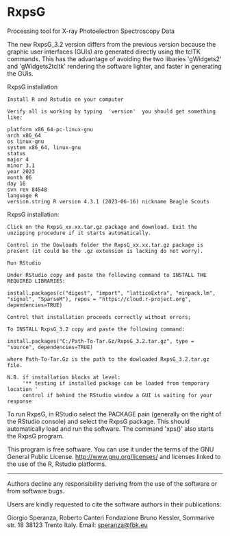 # RxpsG
Processing tool for X-ray Photoelectron Spectroscopy Data

The new RxpsG_3.2 version differs from the previous version because the graphic user interfaces (GUIs) are generated directly using the tclTK commands. This has the advantage of avoiding the two libaries 'gWidgets2' and 'gWidgets2tcltk' rendering the software lighter, and faster in generating the GUIs.

RxpsG installation

    Install R and Rstudio on your computer

    Verify all is working by typing  'version'  you should get something like:

    platform x86_64-pc-linux-gnu
    arch x86_64
    os linux-gnu
    system x86_64, linux-gnu
    status
    major 4
    minor 3.1
    year 2023
    month 06
    day 16
    svn rev 84548
    language R
    version.string R version 4.3.1 (2023-06-16) nickname Beagle Scouts

RxpsG installation:

    Click on the RxpsG_xx.xx.tar.gz package and download. Exit the unzipping procedure if it starts automatically.

    Control in the Dowloads folder the RxpsG_xx.xx.tar.gz package is present (it could be the .gz extension is lacking do not worry).

    Run RStudio

    Under RStudio copy and paste the following command to INSTALL THE REQUIRED LIBRARIES:

    install.packages(c("digest", "import", "latticeExtra", "minpack.lm", "signal", "SparseM"), repos = "https://cloud.r-project.org", dependencies=TRUE)

    Control that installation proceeds correctly without errors;

    To INSTALL RxpsG_3.2 copy and paste the following command:

    install.packages("C:/Path-To-Tar.Gz/RxpsG_3.2.tar.gz", type = "source", dependencies=TRUE)

    where Path-To-Tar.Gz is the path to the dowloaded RxpsG_3.2.tar.gz file.

    N.B. if installation blocks at level:
         '** testing if installed package can be loaded from temporary location '
         control if behind the RStudio window a GUI is waiting for your response

To run RxpsG, in RStudio select the PACKAGE pain (generally on the right of the RStudio console) and select the RxpsG package. This should automatically load and run the software.
The command   'xps()'   also starts the RxpsG program.

This program is free software. You can use it under the terms of the GNU General Public License. http://www.gnu.org/licenses/ and licenses linked to the use of the R, Rstudio platforms.

-----

Authors decline any responsibility deriving from the use of the software or from software bugs.

Users are kindly requested to cite the software authors in their publications:

Giorgio Speranza, Roberto Canteri 
Fondazione Bruno Kessler, 
Sommarive str. 18 38123 Trento Italy. 
Email: speranza@fbk.eu

